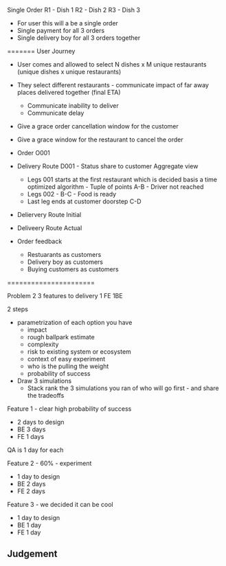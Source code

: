 
Single Order
R1 - Dish 1
R2 - Dish 2
R3 - Dish 3


- For user this will a be a single order
- Single payment for all 3 orders
- Single delivery boy for all 3 orders together

=======
User Journey
- User comes and allowed to select N dishes x M unique restaurants (unique dishes x unique restaurants)
- They select different restaurants - communicate impact of far away places delivered together (final ETA)
    - Communicate inability to deliver
    - Communicate delay
- Give a grace order cancellation window for the customer
- Give a grace window for the restaurant to cancel the order

- Order O001
- Delivery Route D001 - Status share to customer Aggregate view
    - Legs 001 starts at the first restaurant which is decided basis a time optimized algorithm - Tuple of points A-B - Driver not reached
    - Legs 002 - B-C - Food is ready
    - Last leg ends at customer doorstep C-D
- Deliervery Route Initial
- Deliveery Route Actual
- Order feedback
    -  Restuarants as customers
    - Delivery boy as customers
    - Buying customers as customers

======================

Problem 2 
3 features to delivery
1 FE 1BE

2 steps
- parametrization of each option you have
    - impact
    - rough ballpark estimate
    - complexity
    - risk to existing system or ecosystem
    - context of easy experiment
    - who is the pulling the weight
    - probability of success
- Draw 3 simulations
    - Stack rank the 3 simulations you ran of who will go first - and share the tradeoffs

Feature 1 - clear high probability of success
- 2 days to design
- BE 3 days
- FE 1 days

QA is 1 day for each

Feature 2 - 60% - experiment
- 1 day to design
- BE 2 days
- FE 2 days

Feature 3 - we decided it can be cool
- 1 day to design
- BE 1 day
- FE 1 day

Judgement
- 


















